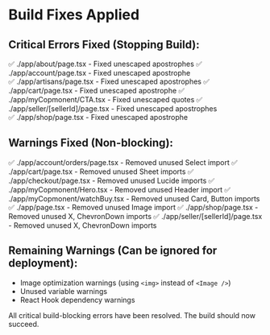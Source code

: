 # Build Fixes Applied

## Critical Errors Fixed (Stopping Build):
✅ ./app/about/page.tsx - Fixed unescaped apostrophes
✅ ./app/account/page.tsx - Fixed unescaped apostrophe  
✅ ./app/artisans/page.tsx - Fixed unescaped apostrophes
✅ ./app/cart/page.tsx - Fixed unescaped apostrophe
✅ ./app/myCopmonent/CTA.tsx - Fixed unescaped quotes
✅ ./app/seller/[sellerId]/page.tsx - Fixed unescaped apostrophes  
✅ ./app/shop/page.tsx - Fixed unescaped apostrophe

## Warnings Fixed (Non-blocking):
✅ ./app/account/orders/page.tsx - Removed unused Select import
✅ ./app/cart/page.tsx - Removed unused Sheet imports
✅ ./app/checkout/page.tsx - Removed unused Lucide imports
✅ ./app/myCopmonent/Hero.tsx - Removed unused Header import
✅ ./app/myCopmonent/watchBuy.tsx - Removed unused Card, Button imports
✅ ./app/page.tsx - Removed unused Image import
✅ ./app/shop/page.tsx - Removed unused X, ChevronDown imports
✅ ./app/seller/[sellerId]/page.tsx - Removed unused X, ChevronDown imports

## Remaining Warnings (Can be ignored for deployment):
- Image optimization warnings (using `<img>` instead of `<Image />`)
- Unused variable warnings
- React Hook dependency warnings

All critical build-blocking errors have been resolved. The build should now succeed.